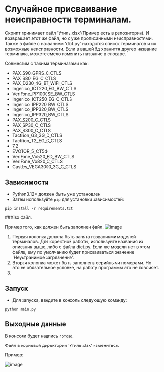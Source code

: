 # Случайное присваивание неисправности терминалам.

Скрипт принимает файл 'Утиль.xlsx'(Пример есть в репозитории).
И возвращает этот же файл, но с уже прописанными неисправностями.
Также в файле с названием 'dict.py' находится список терминалов и их возможные неисправности.
Если в вашей бд хранится другео название терминала, можете смело изменить название в словаре.

Совместим с такими терминалами как:
- PAX_S90_GPRS_C_CTLS
- PAX_S80_EG_C_CTLS
- PAX_D230_4G_BT_WIFI_CTLS
- Ingenico_ICT220_EG_BW_CTLS
- VeriFone_PP1000SE_BW_CTLS
- Ingenico_ICT250_EG_C_CTLS
- Ingenico_IPP220_BW_CTLS
- Ingenico_IPP320_BW_CTLS
- Ingenico_IPP320_BW_CTLS
- PAX_S200_C_CTLS
- PAX_SP30_C_CTLS
- PAX_S300_C_CTLS
- Tactilion_G3_3G_C_CTLS
- Tactilion_T2_EG_C_CTLS
- 7.2
- EVOTOR_5_СТ5Ф
- VeriFone_Vx520_ED_BW_CTLS
- VeriFone_Vx820_C_CTLS
- Castles_VEGA3000_3G_C_CTLS

## Зависимости

- Python3.12* должен быть уже установлен
- Затем используйте `pip` для установки зависимостей:
```
pip install -r requirements.txt
```
##Xlsx файл.

Пример того, как должен быть заполнен файл.
![image](https://github.com/user-attachments/assets/d46ce023-4b5d-4cb3-b6dc-a1866c69db13)

1. Первая колонка должна быть занята названиями моделей терминалов. Для коректной работы, используйте названия из описания выше, либо с файла dict.py. Если же модели нет в этом файле, ему по умолчанию будет присваиваться значение 'Неустранимое загрязнение'.
2. Вторая колонка может быть заполнена серийными номерами. Но это не обязательное условие, на работу программы это не повлияет.
3. 


## Запуск

- Для запуска, введите в консоль следующую команду:
```pycon
python main.py 
```

## Выходные данные

В консоли будет надпись `готово`.

Файл в корневой директории 'Утиль.xlsx' измениться.

Пример:

![image](https://github.com/user-attachments/assets/4f221c39-d430-4d68-9c38-32dd8f8e8460)
